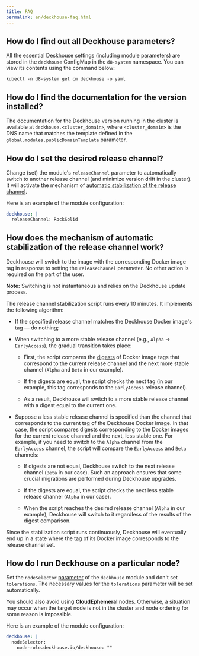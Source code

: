 ```yaml
---
title: FAQ
permalink: en/deckhouse-faq.html
---
```


## How do I find out all Deckhouse parameters?

All the essential Deskhouse settings (including module parameters) are stored in the `deckhouse` ConfigMap in the `d8-system` namespace. You can view its contents using the command below:
```
kubectl -n d8-system get cm deckhouse -o yaml
```

## How do I find the documentation for the version installed?

The documentation for the Deckhouse version running in the cluster is available at `deckhouse.<cluster_domain>`, where `<cluster_domain>` is the DNS name that matches the template defined in the `global.modules.publicDomainTemplate` parameter.

## How do I set the desired release channel?
Change (set) the module's `releaseChannel` parameter to automatically switch to another release channel (and minimize version drift in the cluster). It will activate the mechanism of [automatic stabilization of the release channel](#how-does-the-mechanism-of-automatic-stabilization-of-the-release-channel-work).

Here is an example of the module configuration:
```yaml
deckhouse: |
  releaseChannel: RockSolid
```

## How does the mechanism of automatic stabilization of the release channel work?
Deckhouse will switch to the image with the corresponding Docker image tag in response to setting the `releaseChannel` parameter. No other action is required on the part of the user.

**Note:** Switching is not instantaneous and relies on the Deckhouse update process.

The release channel stabilization script runs every 10 minutes. It implements the following algorithm:
* If the specified release channel matches the Deckhouse Docker image's tag — do nothing;
* When switching to a more stable release channel (e.g., `Alpha` -> `EarlyAccess`), the gradual transition takes place:

  - First, the script compares the [digests](https://success.mirantis.com/article/images-tagging-vs-digests) of Docker image tags that correspond to the current release channel and the next more stable channel (`Alpha` and `Beta` in our example).

  - If the digests are equal, the script checks the next tag (in our example, this tag corresponds to the `EarlyAccess` release channel).

  - As a result, Deckhouse will switch to a more stable release channel with a digest equal to the current one.

* Suppose a less stable release channel is specified than the channel that corresponds to the current tag of the Deckhouse Docker image. In that case, the script compares digests corresponding to the Docker images for the current release channel and the next, less stable one. For example, if you need to switch to the `Alpha` channel from the `EarlyAccess` channel, the script will compare the  `EarlyAccess` and `Beta` channels:

  - If digests are not equal, Deckhouse switch to the next release channel (`Beta` in our case). Such an approach ensures that some crucial migrations are performed during Deckhouse upgrades.

  - If the digests are equal, the script checks the next less stable release channel (`Alpha` in our case).

  - When the script reaches the desired release channel (`Alpha` in our example), Deckhouse will switch to it regardless of the results of the digest comparison.

Since the stabilization script runs continuously, Deckhouse will eventually end up in a state where the tag of its Docker image corresponds to the release channel set.

## How do I run Deckhouse on a particular node?
Set the `nodeSelector` [parameter](modules/020-deckhouse/configuration.html) of the `deckhouse` module and don't set `tolerations`. The necessary values for the `tolerations` parameter will be set automatically.

You should also avoid using **CloudEphemeral** nodes. Otherwise, a situation may occur when the target node is not in the cluster and node ordering for some reason is impossible.

Here is an example of the module configuration:
```yaml
deckhouse: |
  nodeSelector:
    node-role.deckhouse.io/deckhouse: ""
```
